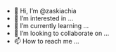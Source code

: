 - 👋 Hi, I’m @zaskiachia
- 👀 I’m interested in ...
- 🌱 I’m currently learning ...
- 💞️ I’m looking to collaborate on ...
- 📫 How to reach me ...

<!---
zaskiachia/zaskiachia is a ✨ special ✨ repository because its `README.md` (this file) appears on your GitHub profile.
You can click the Preview link to take a look at your changes.
--->
